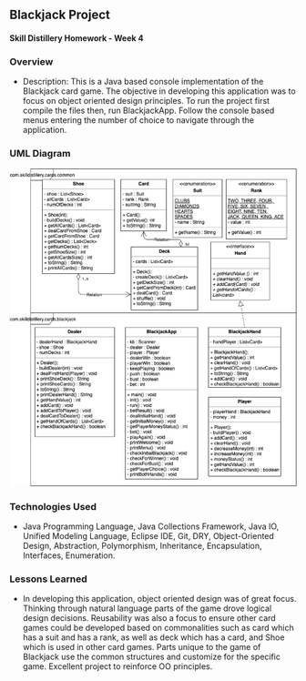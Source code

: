 ## Blackjack Project
#### Skill Distillery Homework - Week 4

### Overview
* Description: 
This is a Java based console implementation of the Blackjack card game. The objective in developing this application was to focus on object oriented design principles. To run the project first compile the files then, run BlackjackApp. Follow the console based menus entering the number of choice to navigate through the application.

### UML Diagram

![UML Diagram](https://github.com/robrides/BlackjackProject/blob/master/CardGamesBlackjack.png)

### Technologies Used
 * Java Programming Language, Java Collections Framework, Java IO, Unified Modeling Language, Eclipse IDE, Git, DRY, Object-Oriented Design, Abstraction, Polymorphism, Inheritance, Encapsulation, Interfaces, Enumeration.
  

### Lessons Learned

* In developing this application, object oriented design was of great focus. Thinking through natural language parts of the game drove logical design decisions. Reusability was also a focus to ensure other card games could be developed based on commonalities such as card which has a suit and has a rank, as well as deck which has a card, and Shoe which is used in other card games. Parts unique to the game of Blackjack use the common structures and customize for the specific game. Excellent project to reinforce OO principles.

